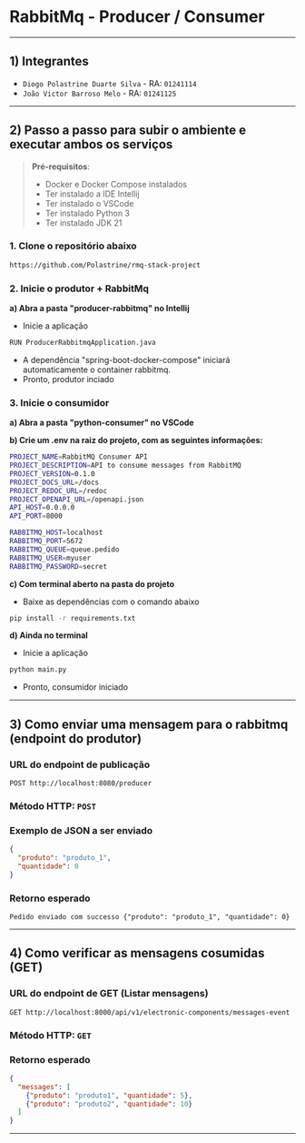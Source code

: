 # RabbitMq - Producer / Consumer

---

## 1) Integrantes

* `Diogo Polastrine Duarte Silva` - RA: `01241114`
* `João Victor Barroso Melo` - RA: `01241125`

---

## 2) Passo a passo para subir o ambiente e executar ambos os serviços

> **Pré-requisitos**:
>
> * Docker e Docker Compose instalados
> * Ter instalado a IDE Intellij
> * Ter instalado o VSCode
> * Ter instalado Python 3
> * Ter instalado JDK 21

### 1. Clone o repositório abaixo

```bash
https://github.com/Polastrine/rmq-stack-project
```
### 2. Inicie o produtor + RabbitMq

**a) Abra a pasta "producer-rabbitmq" no Intellij**
- Inicie a aplicação

```bash
RUN ProducerRabbitmqApplication.java
```
- A dependência "spring-boot-docker-compose" iniciará automaticamente o container rabbitmq.
- Pronto, produtor inciado

### 3. Inicie o consumidor

**a) Abra a pasta "python-consumer" no VSCode**

**b) Crie um .env na raiz do projeto, com as seguintes informações:**
```bash
PROJECT_NAME=RabbitMQ Consumer API
PROJECT_DESCRIPTION=API to consume messages from RabbitMQ
PROJECT_VERSION=0.1.0
PROJECT_DOCS_URL=/docs
PROJECT_REDOC_URL=/redoc
PROJECT_OPENAPI_URL=/openapi.json
API_HOST=0.0.0.0
API_PORT=8000

RABBITMQ_HOST=localhost
RABBITMQ_PORT=5672
RABBITMQ_QUEUE=queue.pedido
RABBITMQ_USER=myuser
RABBITMQ_PASSWORD=secret
```
**c) Com terminal aberto na pasta do projeto**
- Baixe as dependências com o comando abaixo
```bash
pip install -r requirements.txt
```
**d) Ainda no terminal**
- Inicie a aplicação
```bash
python main.py
```
- Pronto, consumidor iniciado

---


## 3) Como enviar uma mensagem para o rabbitmq (endpoint do produtor)

### URL do endpoint de publicação

```
POST http://localhost:8080/producer
```

### Método HTTP: `POST`

### Exemplo de JSON a ser enviado

```json
{
  "produto": "produto_1",
  "quantidade": 0
}
```

### Retorno esperado
```string
Pedido enviado com successo {"produto": "produto_1", "quantidade": 0}
```

---

## 4) Como verificar as mensagens cosumidas (GET)

### URL do endpoint de GET (Listar mensagens)

```
GET http://localhost:8000/api/v1/electronic-components/messages-event
```

### Método HTTP: `GET`

### Retorno esperado
```json
{
  "messages": [
    {"produto": "produto1", "quantidade": 5},
    {"produto": "produto2", "quantidade": 10}
  ]
}
```
---
